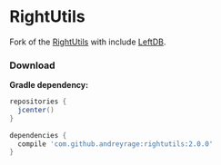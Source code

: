RightUtils
==========
Fork of the [RightUtils](https://github.com/manfenixhome/RightUtils) with include [LeftDB](https://github.com/AndreyRage/LeftDB-android).

### Download
**Gradle dependency:**
``` groovy
repositories {
  jcenter()
}
    
dependencies {
  compile 'com.github.andreyrage:rightutils:2.0.0'
}
```
